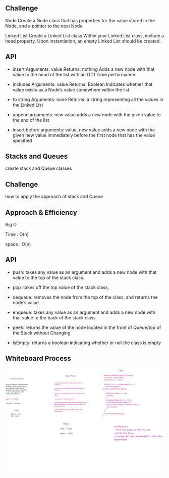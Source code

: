 ## Challenge
Node Create a Node class that has properties for the value stored in the Node, and a pointer to the next Node.

Linked List Create a Linked List class Within your Linked List class, include a head property. Upon instantiation, an empty Linked List should be created.

## API
* insert Arguments: value Returns: nothing Adds a new node with that value to the head of the list with an O(1) Time performance.

* includes Arguments: value Returns: Boolean Indicates whether that value exists as a Node’s value somewhere within the list.

* to string Arguments: none Returns: a string representing all the values in the Linked List

* append arguments: new value adds a new node with the given value to the end of the list

* insert before arguments: value, new value adds a new node with the given new value immediately before the first node that has the value specified

## Stacks and Queues
create stack and Queue classes

## Challenge
how to apply the approach of stack and Queue

## Approach & Efficiency
Big O

Time : O(n)

space : O(n)

## API
* push: takes any value as an argument and adds a new node with that value to the top of the stack class.

* pop :takes off the top value of the stack class,

* dequeue: removes the node from the top of the class, and returns the node’s value.

* enqueue: takes any value as an argument and adds a new node with that value to the back of the stack class.

* peek: returns the value of the node located in the front of Queue/top of the Stack without Changing

* isEmpty: returns a boolean indicating whether or not the class is empty

## Whiteboard Process
<img src="./stack-and-queue/cc13.png" />

